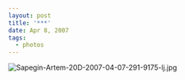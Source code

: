 ```yaml
---
layout: post
title: '***'
date: Apr 8, 2007
tags:
  - photos
---
```


![Sapegin-Artem-20D-2007-04-07-291-9175-lj.jpg](upload://Sapegin-Artem-20D-2007-04-07-291-9175-lj.jpg)

